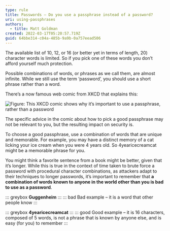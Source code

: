 ```yaml
---
type: rule
title: Passwords – Do you use a passphrase instead of a password?
uri: using-passphrases
authors:
  - title: Matt Goldman
created: 2022-03-17T05:20:57.719Z
guid: 64bbe314-c04a-485b-9a9b-0a757eead506
---
```

The available list of 10, 12, or 16 (or better yet in terms of length, 20) character words is limited. So if you pick one of these words you don’t afford yourself much protection.

Possible combinations of words, or phrases as we call them, are almost infinite. While we still use the term ‘password’, you should use a short phrase rather than a word.

<!--endintro-->

There’s a now famous web comic from XKCD that explains this:

![Figure: This XKCD comic shows why it’s important to use a passphrase, rather than a password](xkcd-passphrases.png)

The specific advice in the comic about how to pick a good passphrase may not be relevant to you, but the resulting impact on security is.

To choose a good passphrase, use a combination of words that are unique and memorable. For example, you may have a distinct memory of a cat licking your ice cream when you were 4 years old. So 4yearicecreamcat might be a memorable phrase for you.

You might think a favorite sentence from a book might be better, given that it’s longer. While this is true in the context of time taken to brute force a password with procedural character combinations, as attackers adapt to their techniques to longer passwords, it’s important to remember that **a combination of words known to anyone in the world other than you is bad to use as a password**.

::: greybox
**Guggenheim**
:::
::: bad
Bad example – it is a word that other people know
:::
 
<!-- ::: greybox
**Mymistresseyesarenothinglikethesun**
:::
::: bad
Bad example – It’s the opening to one of Shakespeare’s sonnets so is known to other people (and painful to type in)
::: -->

::: greybox
**4yearicecreamcat**
:::
::: good
Good example – it is 16 characters, composed of 5 words, is not a phrase that is known by anyone else, and is easy (for you) to remember
:::
